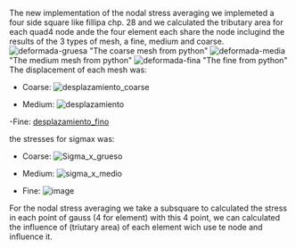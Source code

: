 The new implementation of the nodal stress averaging we implemeted a four side square like fillipa chp. 28 and we calculated the tributary area for each quad4 node ande the four element each share the node
inclugind the results of the 3 types of mesh, a fine, medium and coarse. 
![deformada-gruesa](https://user-images.githubusercontent.com/53713268/118558973-4f81fa00-b735-11eb-97d9-a20d0f4b0bf3.png)
"The coarse mesh from python"
![deformada-media](https://user-images.githubusercontent.com/53713268/118559099-79d3b780-b735-11eb-8581-913ac16b9265.png)
"The medium mesh from python"
![deformada-fina](https://user-images.githubusercontent.com/53713268/118559218-9b34a380-b735-11eb-971b-c372ea78ce3c.png)
"The fine from python"
The displacement of each mesh was:

- Coarse:
![desplazamiento_coarse](https://user-images.githubusercontent.com/53713268/118560476-8bb65a00-b737-11eb-979b-aa247c4f9eba.JPG)

- Medium:
![desplazamiento](https://user-images.githubusercontent.com/53713268/118559717-56f5d300-b736-11eb-849c-87ae766fb1ee.JPG)

-Fine:
[desplazamiento_fino](https://user-images.githubusercontent.com/53713268/118560661-d89a3080-b737-11eb-8c87-4a8c48dfcd8d.JPG)

the stresses for sigmax was:
- Coarse:
![Sigma_x_grueso](https://user-images.githubusercontent.com/53713268/118569085-28ccbf00-b747-11eb-9c1f-9ab417577826.jpeg)


- Medium:
![sigma_x_medio](https://user-images.githubusercontent.com/53713268/118569138-4bf76e80-b747-11eb-9afe-84a5c9286e38.jpeg)


- Fine:
![image](https://user-images.githubusercontent.com/53713268/118561323-d2f11a80-b738-11eb-8aed-439d54289325.png)


For the nodal stress averaging we take a subsquare to calculated the stress in each point of gauss (4 for element) with this 4 point, we can calculated the influence of (triutary area) of each element wich use te node and influence it.
 
